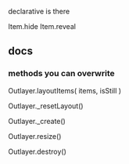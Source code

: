 <!-- Layout itemOptions overwrite item's options -->
declarative is there
<!-- Layout.data is there and works -->
Item.hide
Item.reveal

## docs

### methods you can overwrite

Outlayer.layoutItems( items, isStill )

Outlayer._resetLayout()

Outlayer._create()

Outlayer.resize()

Outlayer.destroy()

